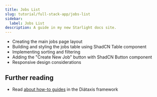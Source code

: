 ```yaml
---
title: Jobs List
slug: tutorial/full-stack-app/jobs-list
sidebar:
  label: Jobs List
description: A guide in my new Starlight docs site.
---
```


- Creating the main jobs page layout
- Building and styling the jobs table using ShadCN Table component
- Implementing sorting and filtering
- Adding the "Create New Job" button with ShadCN Button component
- Responsive design considerations

## Further reading

- Read [about how-to guides](https://diataxis.fr/how-to-guides/) in the Diátaxis framework
